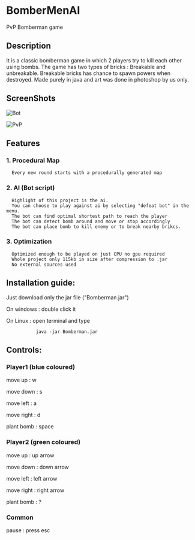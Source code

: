 # BomberMenAI
PvP Bomberman game

## Description
It is a classic bomberman game in which 2 players try to kill each other using bombs.
The game has two types of bricks : Breakable and unbreakable. 
Breakable bricks has chance to spawn powers when destroyed.
Made purely in java and art was done in photoshop by us only.

 ## ScreenShots
  ![Bot](https://user-images.githubusercontent.com/47611597/147359376-468175f9-573f-4794-b976-ed7c8b9f4865.jpg)

![PvP](https://user-images.githubusercontent.com/47611597/147359368-e543b012-b12a-49bb-b1ca-723d56093e01.jpg)

## Features
### 1. Procedural Map
      Every new round starts with a procedurally generated map
### 2. AI (Bot script)
      Highlight of this project is the ai. 
      You can choose to play against ai by selecting "defeat bot" in the menu.
      The bot can find optimal shortest path to reach the player
      The bot can detect bomb around and move or stop accordingly
      The bot can place bomb to kill enemy or to break nearby brikcs.
### 3. Optimization
      Optimized enough to be played on just CPU no gpu required
      Whole project only 115kb in size after compression to .jar
      No external sources used

## Installation guide:
   Just download only the jar file ("Bomberman.jar")
   
   On windows : double click it
   
   On Linux : open terminal and type
   
               java -jar Bomberman.jar
               
## Controls:
### Player1 (blue coloured)

   move up : w
   
   move down : s
   
   move left : a
   
   move right : d
   
   plant bomb : space
   
### Player2 (green coloured)

  move up : up arrow
  
  move down : down arrow
  
  move left : left arrow
  
  move right : right arrow
  
  plant bomb : ?
  
### Common

  pause : press esc 
 


